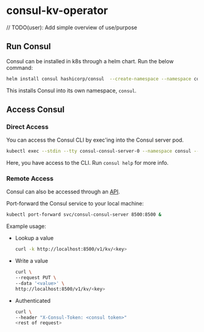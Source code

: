 # consul-kv-operator
// TODO(user): Add simple overview of use/purpose

## Run Consul
Consul can be installed in k8s through a helm chart. Run the below command:

```bash
helm install consul hashicorp/consul  --create-namespace --namespace consul --version "0.43.0" --values consul-config.yaml
```

This installs Consul into its own namespace, `consul`.

## Access Consul

### Direct Access

You can access the Consul CLI by exec'ing into the Consul server pod.

```bash
kubectl exec --stdin --tty consul-consul-server-0 --namespace consul -- /bin/sh
```

Here, you have access to the CLI. Run `consul help` for more info.

### Remote Access

Consul can also be accessed through an [API](https://www.consul.io/api-docs).

Port-forward the Consul service to your local machine:

```bash
kubectl port-forward svc/consul-consul-server 8500:8500 &
```

Example usage:

* Lookup a value

    ```bash
    curl -k http://localhost:8500/v1/kv/<key>
    ```

* Write a value

    ```bash
    curl \
    --request PUT \
    --data '<value>' \
    http://localhost:8500/v1/kv/<key>
    ```

* Authenticated

    ```bash
    curl \
    --header "X-Consul-Token: <consul token>"
    <rest of request>
    ```